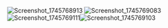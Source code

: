 ![Screenshot_1745768913](https://github.com/user-attachments/assets/beaa3f28-d159-4c64-bb94-800dce1cfa8b)
![Screenshot_1745769083](https://github.com/user-attachments/assets/2e556f8b-4894-4d21-8828-29d2bf83c605)
![Screenshot_1745769111](https://github.com/user-attachments/assets/5bc227c8-2ac2-4258-a5a1-ba2979272df5)![Screenshot_1745769103](https://github.com/user-attachments/assets/2b31d878-d533-42a1-8256-435798ae7e89)

